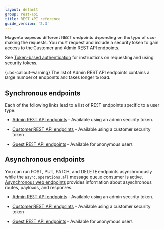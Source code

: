 ```yaml
---
layout: default
group: rest-api
title: REST API reference
guide_version: '2.3'
---
```


Magento exposes different REST endpoints depending on the type of user making the requests.
You must request and include a security token to gain access to the Customer and Admin REST API endpoints.

See [Token-based authentication][] for instructions on requesting and using security tokens.

{:.bs-callout-warning}
The list of Admin REST API endpoints contains a large number of endpoints and takes longer to load.

## Synchronous endpoints

Each of the following links lead to a list of REST endpoints specific to a user type:

*  [Admin REST API endpoints]({{site.baseurl}}/redoc/2.3/admin-rest-api.html) -  Available using an admin security token.

*  [Customer REST API endpoints]({{site.baseurl}}/redoc/2.3/customer-rest-api.html) -  Available using a customer security token

*  [Guest REST API endpoints]({{site.baseurl}}/redoc/2.3/guest-rest-api.html) -  Available for anonymous users

## Asynchronous endpoints

You can run POST, PUT, PATCH, and DELETE endpoints asynchronously while the `async.operations.all` message queue consumer is active. [Asynchronous web endpoints]({{page.baseurl}}/rest/asynchronous-web-endpoints.html) provides information about asynchronous routes, payloads, and responses.

*  [Admin REST API endpoints]({{site.baseurl}}/redoc/2.3/async-admin-rest-api.html) -  Available using an admin security token.

*  [Customer REST API endpoints]({{site.baseurl}}/redoc/2.3/async-customer-rest-api.html) -  Available using a customer security token

*  [Guest REST API endpoints]({{site.baseurl}}/redoc/2.3/async-guest-rest-api.html) -  Available for anonymous users

[Token-based authentication]: {{page.baseurl}}/get-started/authentication/gs-authentication-token.html